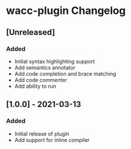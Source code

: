 <!-- Keep a Changelog guide -> https://keepachangelog.com -->

# wacc-plugin Changelog

## [Unreleased]
### Added
- Initial syntax highlighting support
- Add semantics annotator
- Add code completion and brace matching
- Add code commenter
- Add ability to run 

## [1.0.0] - 2021-03-13
### Added
- Initial release of plugin
- Add support for inline compiler